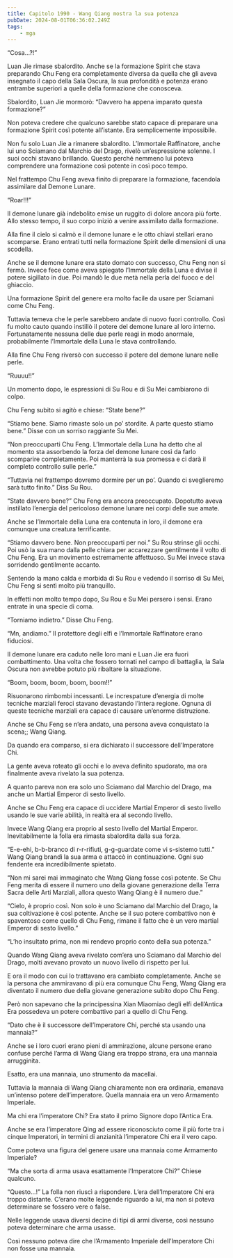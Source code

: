 ```yaml
---
title: Capitolo 1990 - Wang Qiang mostra la sua potenza
pubDate: 2024-08-01T06:36:02.249Z
tags:
    - mga
---
```



“Cosa…?!”

Luan Jie rimase sbalordito. Anche se la formazione Spirit che stava preparando Chu Feng era completamente diversa da quella che gli aveva insegnato il capo della Sala Oscura, la sua profondità e potenza erano entrambe superiori a quelle della formazione che conosceva.

Sbalordito, Luan Jie mormorò: “Davvero ha appena imparato questa formazione?”

Non poteva credere che qualcuno sarebbe stato capace di preparare una formazione Spirit così potente all’istante. Era semplicemente impossibile.

Non fu solo Luan Jie a rimanere sbalordito. L’Immortale Raffinatore, anche lui uno Sciamano dal Marchio del Drago, rivelò un’espressione solenne. I suoi occhi stavano brillando. Questo perché nemmeno lui poteva comprendere una formazione così potente in così poco tempo.

Nel frattempo Chu Feng aveva finito di preparare la formazione, facendola assimilare dal Demone Lunare.

“Roar!!!”

Il demone lunare già indebolito emise un ruggito di dolore ancora più forte. Allo stesso tempo, il suo corpo iniziò a venire assimilato dalla formazione.

Alla fine il cielo si calmò e il demone lunare e le otto chiavi stellari erano scomparse. Erano entrati tutti nella formazione Spirit delle dimensioni di una scodella.

Anche se il demone lunare era stato domato con successo, Chu Feng non si fermò. Invece fece come aveva spiegato l’Immortale della Luna e divise il potere sigillato in due. Poi mandò le due metà nella perla del fuoco e del ghiaccio.

Una formazione Spirit del genere era molto facile da usare per Sciamani come Chu Feng.

Tuttavia temeva che le perle sarebbero andate di nuovo fuori controllo. Così fu molto cauto quando instillò il potere del demone lunare al loro interno. Fortunatamente nessuna delle due perle reagì in modo anormale, probabilmente l’Immortale della Luna le stava controllando.

Alla fine Chu Feng riversò con successo il potere del demone lunare nelle perle.

“Ruuuu!!”

Un momento dopo, le espressioni di Su Rou e di Su Mei cambiarono di colpo.

Chu Feng subito si agitò e chiese: “State bene?”

“Stiamo bene. Siamo rimaste solo un po’ stordite. A parte questo stiamo bene.” Disse con un sorriso raggiante Su Mei.

“Non preoccuparti Chu Feng. L’Immortale della Luna ha detto che al momento sta assorbendo la forza del demone lunare così da farlo scomparire completamente. Poi manterrà la sua promessa e ci darà il completo controllo sulle perle.”

“Tuttavia nel frattempo dovremo dormire per un po’. Quando ci sveglieremo sarà tutto finito.” Diss Su Rou.

“State davvero bene?” Chu Feng era ancora preoccupato. Dopotutto aveva instillato l’energia del pericoloso demone lunare nei corpi delle sue amate.

Anche se l’Immortale della Luna era contenuta in loro, il demone era comunque una creatura terrificante.

“Stiamo davvero bene. Non preoccuparti per noi.” Su Rou strinse gli occhi. Poi usò la sua mano dalla pelle chiara per accarezzare gentilmente il volto di Chu Feng. Era un movimento estremamente affettuoso. Su Mei invece stava sorridendo gentilmente accanto.

Sentendo la mano calda e morbida di Su Rou e vedendo il sorriso di Su Mei, Chu Feng si sentì molto più tranquillo.

In effetti non molto tempo dopo, Su Rou e Su Mei persero i sensi. Erano entrate in una specie di coma.

“Torniamo indietro.” Disse Chu Feng.

“Mn, andiamo.” Il protettore degli elfi e l’Immortale Raffinatore erano fiduciosi.

Il demone lunare era caduto nelle loro mani e Luan Jie era fuori combattimento. Una volta che fossero tornati nel campo di battaglia, la Sala Oscura non avrebbe potuto più ribaltare la situazione.

“Boom, boom, boom, boom, boom!!”

Risuonarono rimbombi incessanti. Le increspature d’energia di molte tecniche marziali feroci stavano devastando l’intera regione. Ognuna di queste tecniche marziali era capace di causare un’enorme distruzione.

Anche se Chu Feng se n’era andato, una persona aveva conquistato la scena;; Wang Qiang.

Da quando era comparso, si era dichiarato il successore dell’Imperatore Chi.

La gente aveva roteato gli occhi e lo aveva definito spudorato, ma ora finalmente aveva rivelato la sua potenza.

A quanto pareva non era solo uno Sciamano dal Marchio del Drago, ma anche un Martial Emperor di sesto livello.

Anche se Chu Feng era capace di uccidere Martial Emperor di sesto livello usando le sue varie abilità, in realtà era al secondo livello.

Invece Wang Qiang era proprio al sesto livello del Martial Emperor. Inevitabilmente la folla era rimasta sbalordita dalla sua forza.

“E-e-ehi, b-b-branco di r-r-rifiuti, g-g-guardate come vi s-sistemo tutti.” Wang Qiang brandì la sua arma e attaccò in continuazione. Ogni suo fendente era incredibilmente spietato.

“Non mi sarei mai immaginato che Wang Qiang fosse così potente. Se Chu Feng merita di essere il numero uno della giovane generazione della Terra Sacra delle Arti Marziali, allora questo Wang Qiang è il numero due.”

“Cielo, è proprio così. Non solo è uno Sciamano dal Marchio del Drago, la sua coltivazione è così potente. Anche se il suo potere combattivo non è spaventoso come quello di Chu Feng, rimane il fatto che è un vero martial Emperor di sesto livello.”

“L’ho insultato prima, non mi rendevo proprio conto della sua potenza.”

Quando Wang Qiang aveva rivelato com’era uno Sciamano dal Marchio del Drago, molti avevano provato un nuovo livello di rispetto per lui.

E ora il modo con cui lo trattavano era cambiato completamente. Anche se la persona che ammiravano di più era comunque Chu Feng, Wang Qiang era diventato il numero due della giovane generazione subito dopo Chu Feng.

Però non sapevano che la principessina Xian Miaomiao degli elfi dell’Antica Era possedeva un potere combattivo pari a quello di Chu Feng.

“Dato che è il successore dell’Imperatore Chi, perché sta usando una mannaia?”

Anche se i loro cuori erano pieni di ammirazione, alcune persone erano confuse perché l’arma di Wang Qiang era troppo strana, era una mannaia arrugginita.

Esatto, era una mannaia, uno strumento da macellai.

Tuttavia la mannaia di Wang Qiang chiaramente non era ordinaria, emanava un’intenso potere dell’imperatore. Quella mannaia era un vero Armamento Imperiale.

Ma chi era l’imperatore Chi? Era stato il primo Signore dopo l’Antica Era.

Anche se era l’imperatore Qing ad essere riconosciuto come il più forte tra i cinque Imperatori, in termini di anzianità l’imperatore Chi era il vero capo.

Come poteva una figura del genere usare una mannaia come Armamento Imperiale?

“Ma che sorta di arma usava esattamente l’Imperatore Chi?” Chiese qualcuno.

“Questo…!” La folla non riuscì a rispondere. L’era dell’Imperatore Chi era troppo distante. C’erano molte leggende riguardo a lui, ma non si poteva determinare se fossero vere o false.

Nelle leggende usava diversi decine di tipi di armi diverse, così nessuno poteva determinare che arma usasse.

Così nessuno poteva dire che l’Armamento Imperiale dell’Imperatore Chi non fosse una mannaia.


